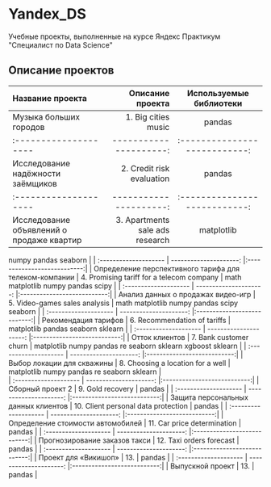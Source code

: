 # Yandex_DS
Учебные проекты, выполненные на курсе Яндекс Практикум "Специалист по Data Science"

## Описание проектов 

| Название проекта | Описание проекта | Используемые библиотеки |
| :-------------------- | ---------------------: |:---------------------------:|
| Музыка больших городов | 1. Big cities music | pandas |
| :-------------------- | ---------------------: |:---------------------------:|
| Исследование надёжности заёмщиков | 2. Credit risk evaluation | pandas |
| :-------------------- | ---------------------: |:---------------------------:|
| Исследование объявлений о продаже квартир | 3. Apartments sale ads research | matplotlib
numpy
pandas 
seaborn |
| :-------------------- | ---------------------: |:---------------------------:|
| Определение перспективного тарифа для телеком-компании | 4. Promising tariff for a telecom company | math
matplotlib 
numpy 
pandas 
scipy |
| :-------------------- | ---------------------: |:---------------------------:|
| Анализ данных о продажах видео-игр | 5. Video-games sales analysis | math 
matplotlib
numpy
pandas 
scipy 
seaborn |
| :-------------------- | ---------------------: |:---------------------------:|
| Рекомендация тарифов | 6. Recommendation of tariffs | matplotlib
pandas
seaborn 
sklearn |
| :-------------------- | ---------------------: |:---------------------------:|
| Отток клиентов | 7. Bank customer churn | matplotlib
numpy 
pandas 
re
seaborn 
sklearn
xgboost 
sklearn |
| :-------------------- | ---------------------: |:---------------------------:|
| Выбор локации для скважины | 8. Choosing a location for a well | matplotlib
numpy
pandas
re
seaborn 
sklearn |	
| :-------------------- | ---------------------: |:---------------------------:|
| Сборный проект 2 | 9. Gold recovery | pandas |
| :-------------------- | ---------------------: |:---------------------------:|
| Защита персональных данных клиентов | 10. Client personal data protection | pandas |
| :-------------------- | ---------------------: |:---------------------------:|
| Определение стоимости автомобилей | 11. Car price determination | pandas |
| :-------------------- | ---------------------: |:---------------------------:|
| Прогнозирование заказов такси | 12. Taxi orders forecast | pandas |
| :-------------------- | ---------------------: |:---------------------------:|
| Проект для «Викишоп» | 13.  | pandas |
| :-------------------- | ---------------------: |:---------------------------:|
| Выпускной проект | 13.  | pandas |

			
						
			
			
